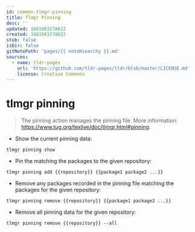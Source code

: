```yaml
---
id: common.tlmgr-pinning
title: Tlmgr Pinning
desc: ''
updated: 1681003278622
created: 1681003278622
stub: false
isDir: false
gitNotePath: 'pages/{{ noteHiearchy }}.md'
sources:
  - name: tldr-pages
    url: 'https://github.com/tldr-pages/tldr/blob/master/LICENSE.md'
    license: Creative Commons
---
```

# tlmgr pinning

> The pinning action manages the pinning file.
> More information: <https://www.tug.org/texlive/doc/tlmgr.html#pinning>.

- Show the current pinning data:

`tlmgr pinning show`

- Pin the matching the packages to the given repository:

`tlmgr pinning add {{repository}} {{package1 package2 ...}}`

- Remove any packages recorded in the pinning file matching the packages for the given repository:

`tlmgr pinning remove {{repository}} {{package1 package2 ...}}`

- Remove all pinning data for the given repository:

`tlmgr pinning remove {{repository}} --all`

